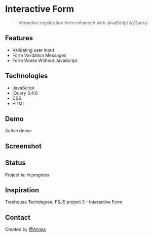 # Interactive Form

> Interactive registration form enhanced with JavaScript & jQuery.

## Features

* Validating user input
* Form Validation Messages
* Form Works Without JavaScript

## Technologies

* JavaScript
* jQuery 3.4.0
* CSS
* HTML

## Demo

Active demo: 

## Screenshot

## Status

Project is: _in progress_

## Inspiration

Treehouse Techdegree: FSJS project 3 - Interactive Form

## Contact

Created by [@Annes](https://twitter.com/annesCode)
